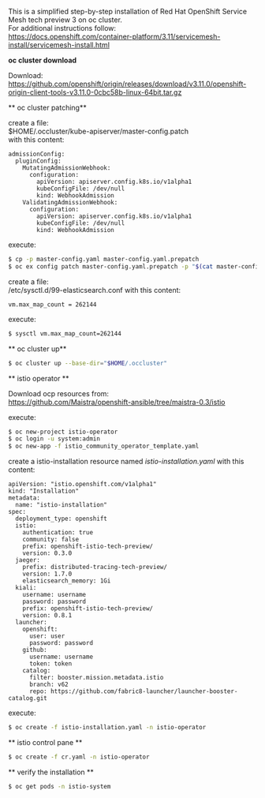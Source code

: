 This is a simplified step-by-step installation of Red Hat OpenShift Service Mesh tech preview 3 on oc cluster.<br>
For additional instructions follow:<br>
https://docs.openshift.com/container-platform/3.11/servicemesh-install/servicemesh-install.html

**oc cluster download**

Download:<br>
https://github.com/openshift/origin/releases/download/v3.11.0/openshift-origin-client-tools-v3.11.0-0cbc58b-linux-64bit.tar.gz

** oc cluster patching**

create a file:<br> $HOME/.occluster/kube-apiserver/master-config.patch<br>
with this content:<br>
```
admissionConfig:
  pluginConfig:
    MutatingAdmissionWebhook:
      configuration:
        apiVersion: apiserver.config.k8s.io/v1alpha1
        kubeConfigFile: /dev/null
        kind: WebhookAdmission
    ValidatingAdmissionWebhook:
      configuration:
        apiVersion: apiserver.config.k8s.io/v1alpha1
        kubeConfigFile: /dev/null
        kind: WebhookAdmission
```

execute:
```bash
$ cp -p master-config.yaml master-config.yaml.prepatch
$ oc ex config patch master-config.yaml.prepatch -p "$(cat master-config.patch)" > master-config.yaml
```

create a file:<br>
/etc/sysctl.d/99-elasticsearch.conf
with this content:<br>
```
vm.max_map_count = 262144
```

execute:
```bash
$ sysctl vm.max_map_count=262144
```

** oc cluster up**

```bash
$ oc cluster up --base-dir="$HOME/.occluster"
```

** istio operator **

Download ocp resources from:<br>
https://github.com/Maistra/openshift-ansible/tree/maistra-0.3/istio

execute:<br>

```bash
$ oc new-project istio-operator
$ oc login -u system:admin
$ oc new-app -f istio_community_operator_template.yaml
```

create a istio-installation resource named *istio-installation.yaml* with this content:<br>

```
apiVersion: "istio.openshift.com/v1alpha1"
kind: "Installation"
metadata:
  name: "istio-installation"
spec:
  deployment_type: openshift
  istio:
    authentication: true
    community: false
    prefix: openshift-istio-tech-preview/
    version: 0.3.0
  jaeger:
    prefix: distributed-tracing-tech-preview/
    version: 1.7.0
    elasticsearch_memory: 1Gi
  kiali:
    username: username
    password: password
    prefix: openshift-istio-tech-preview/
    version: 0.8.1
  launcher:
    openshift:
      user: user
      password: password
    github:
      username: username
      token: token
    catalog:
      filter: booster.mission.metadata.istio
      branch: v62
      repo: https://github.com/fabric8-launcher/launcher-booster-catalog.git
```

execute:

```bash
$ oc create -f istio-installation.yaml -n istio-operator
```

** istio control pane **

```bash
$ oc create -f cr.yaml -n istio-operator
```

** verify the installation **

```bash
$ oc get pods -n istio-system
```
